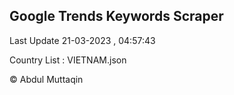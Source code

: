 

## Google Trends Keywords Scraper 
 
Last Update 21-03-2023 , 04:57:43

Country List :
VIETNAM.json



© Abdul Muttaqin 
